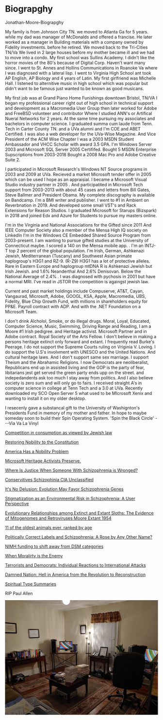 # Biograpghy
Jonathan-Moore-Biograpghy

My family is from Johnson City TN. we moved to Atlanta Ga for 5 years. while my dad was manager of McDonalds and offered a francise. He later worked as a manager in Building materials with a company owned by Fidelity investments. before he retired. We moved back to the Tri-Cities TN/Va We lived in 2 large houses before my mother became ill and we had to move into a condo. My first school was Sullins Academy. I didn't like the horror movies of the 80's because of Digital Corp. Haven't want many since. I went to St. Annes and Hollins Communications in Roanoke Va where I was diagnosed with a lateral lisp. I went to Virginia High School ant took AP English, AP Biology and 4 years of Latin. My first girlfriend was Michelle Hall. I listened to alternitive music in high school which was popular but didn't want to be famous just wanted to be known as good musicans. 

My first job was at Grand Piano Home Funishings downtown Bristol, TN/VA I began my professional career right out of high school in technical support and development as a Macromedia User Group then later worked for Adobe and FreeBSD volunteer and contributor Where I studied ANN's or Artifical Nueral Networks for 2 years. At the same time pursuing my associates and bachelors in computer science. I graduated summa cum laude from Tenn. Tech in Carter County TN. and a UVa alumni and I'm COE and ABET Certified. I was also a web developer for the UVa-Wise Magazine. And Vice President of the ACM Wise Chapter I was a 2003 MSDN Student Ambassador and VHCC Scholar with award 3.5 GPA. I'm Windows Server 2003 and Microsoft SQL Server 2005 Certififed. Bought 5 MSDN Enterprise Supscriptions from 2003-2018 Bought a 2008 Mac Pro and Adobe Creative Suite 2.

I participated in Microsoft Research's Windows NT Source programs in 2003 and 2009 at UVa. Recieved a market Microsoft tender offer in 2005 which can be used I hope as an appraisial. I became a Microsoft Visual Studio industry partner in 2005 . And participatited in Microsoft Tech support from 2003-2013 with about 45 cases and letters from Bill Gates, Steve Ballmer and President Obama. My complete discography is available on Bandcamp. I'm a BMI writer and publisher. I went to #1 in Ambient on Reverbnation in 2019. And developed some small VST's and Rack Extensions for Reason Studios. I graduated Microsoft for Starups (Bizspark) in 2018 and joined Edx and Azure for Students to pursue my masters online.

I'm in the Virginia and National Associations for the Gifted since 2011 And IEEE Computer Society also a member of the Mensa High IQ society on LinkedIn I'm in the Windows CE Embedded Shared Source Program from 2003-present. I am wanting to pursue gifted studies at the University of Connecticut maybe. I scored a 140 on the Mensa mobile app. . I'm an INTJ- T top 2 percent of the global population. I'm Irish, German, Ashkenazi Jewish, Mediterranean (Tuscany) and Southwest Asian primate haplogroup's H3G1 and RZ-9. (R-Z9) H3G1 has a lot of protective alleles. Rare in Eastern Europe and haplogroup mtDNA R is Ashkenazi Jewish but Irish Jewish. and 1.6% Neanderthal And 2.6% Denisovan. Below the National Average of 2.4% . I was diagnosed with pychosis in 2001 but have a normal MRI. I've read in JSTOR the competition is againgst jewish law.

Current and past market holdings include Compuserve, AT&T, Cayan,
Vangaurad, Microsoft, Adobe, GOOGL, KSA, Apple, Macromedia, UBS, Fidelity, Blue Chip Growth Fund, with millions in shareholders equity for PP&E. Payroll contract with ADP. And with the .NET Foundation on a Microsoft Team.

I don't drink Alcholol, Smoke, or do illegal drugs. Moral, Loyal, Educated, Computer Science, Music, Swimming, Driving Range and Reading, I am a Moore #1 Irish pedigree. and Heritage activist. Microsoft Partner and in Adobe contract. Royal Society of the Arts Fellow. I don't believe in making a persons heritage extinct only forward and extant. I frequently read Burke's Peerage. I do not support the Supreme Courts ruling on Vriginia V. Loving. I do support the U.S's involvment with UNESCO and the United Nations. And cultural heritage laws. And I don't support same sex marriage. I support Theism and the Abrahamic Religions. I now Democrats are neoliberalist, Republicans end up in assisted living and the GOP is the party of fear, libitarians jest get served the green party ends upp on the street. and indepedandents ask too much I stay away from politics. And I also believe society is zero sum and will only go to fairs. I received straight A's in computer science in college at Tenn Tech and a 3.0 at UVa. Recently downloaded my SCO Open Server 5 what used to be MIcrosoft Xenix and wanting to install it on my older desktop.

I resecenly gave a substancal gift to the University of Washignton's Presidents Fund in memory of my mother and father. In hope to maybe someday soon to build their Spin Operating System. 'Spin the Black Circle' ---Via Va La Vinyl

[Competition in consumption as viewed by Jewish law](https://link.springer.com/article/10.1007/BF02388592)

[Restoring Nobility to the Constitution](https://papers.ssrn.com/sol3/papers.cfm?abstract_id=2335822)

[America Has a Nobility Problem](https://www.usatoday.com/story/opinion/2018/07/16/americas-nobility-problem-ruling-class-pays-no-consequences-failure-column/786512002/)

[Microsoft Heritage Activists Preserve.](https://news.microsoft.com/transform/heritage-activists-preserve-global-landmarks-ruined-in-war-threatened-by-time/)

[Where Is Justice When Someone With Schizophrenia is Wronged?](https://www.huffpost.com/archive/ca/entry/douglas-brown-schizophrenia_b_3377642)

[Conservitives Schizophinia CIA Unclassified](papers/CIA-RDP90-00965R000605140002-7.pdf)

[It's No Delusion: Evolution May Favor Schizophrenia Genes](https://www.scientificamerican.com/article/evolution-may-favor-schizophrenia-genes/)

[Stigmatization as an Environmental Risk in Schizophrenia: A User Perspective](https://www.ncbi.nlm.nih.gov/pmc/articles/PMC2659317/)

[Evolutionary Relationships among Extinct and Extant Sloths: The Evidence of Mitogenomes and Retroviruses Moore Extant 1954](https://academic.oup.com/gbe/article/8/3/607/2574116)

[11 of the oldest animals ever, ranked by age](https://www.businessinsider.com/some-of-worlds-oldest-animals-ranked-by-age-2019-4)

[Politically Correct Labels and Schizophrenia: A Rose by Any Other Name?](https://academic.oup.com/schizophreniabulletin/article/27/2/197/1870998)

[NIMH funding to shift away from DSM categories](https://www.apa.org/monitor/2013/07-08/nimh)

[When Moralirty is the Enemy](https://juicyecumenism.com/2018/08/10/roger-wolsey/)

[Terrorists and Democrats: Individual Reactions to International Attacks](https://www.jstor.org/stable/3792587)

[Damned Nation: Hell in America from the Revolution to Reconstruction](https://www.amazon.com/Damned-Nation-America-Revolution-Reconstruction/dp/0190662042)

[Spiritual Type Summaries](https://sites.google.com/site/godlypersonalities/spiritual-type-summaries)

RIP Paul Allen

![My Office](office.jpg)
